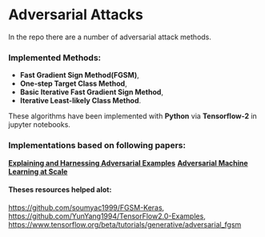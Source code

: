 # Adversarial Attacks
In the repo there are a number of adversarial attack methods.
### Implemented Methods: 
* __Fast Gradient Sign Method(FGSM)__,  
* __One-step Target Class Method__,
* __Basic Iterative Fast Gradient Sign Method__,
* __Iterative Least-likely Class Method__.

These algorithms have been implemented with __Python__ via __Tensorflow-2__ in jupyter notebooks.

### Implementations based on following papers:
[__Explaining and Harnessing Adversarial Examples__](https://arxiv.org/abs/1412.6572)
[__Adversarial Machine Learning at Scale__](https://arxiv.org/abs/1611.01236)


#### Theses resources helped alot:
https://github.com/soumyac1999/FGSM-Keras, 
https://github.com/YunYang1994/TensorFlow2.0-Examples,
https://www.tensorflow.org/beta/tutorials/generative/adversarial_fgsm

